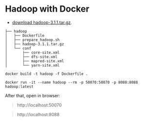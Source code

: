 # Hadoop with Docker

- [download hadoop-3.1.1.tar.gz](https://hadoop.apache.org/release/3.1.1.html).

```
├── hadoop
│   ├── Dockerfile
│   ├── prepare_hadoop.sh 
│   ├── hadoop-3.1.1.tar.gz
│   └── conf
│       ├── core-site.xml
│       ├── dfs-site.xml
│       ├── mapred-site.xml
│       └── yarn-site.xml
```

``` shell
docker build -t hadoop -f Dockerfile .
```

``` shell
docker run -it --name hadoop --rm -p 50070:50070 -p 8088:8088 hadoop:latest
```

After that, open in browser:

> http://localhost:50070

> http://localhost:8088
